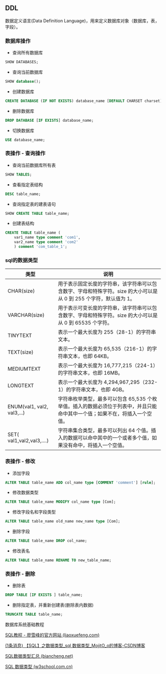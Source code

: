 ## DDL

数据定义语言(Data Definition Language)，用来定义数据库对象（数据库，表，字段）。

### 数据库操作

- 查询所有数据库

```sql
SHOW DATABASES;
```

- 查询当前数据库

```sql
SHOW database();
```

- 创建数据库

```sql
CREATE DATABASE (IF NOT EXISTS) database_name [DEFAULT CHARSET charset] [COLLATE sort_rule];
```

- 删除数据库

```sql
DROP DATABASE [IF EXISTS] database_name;
```

- 切换数据库

```sql
USE database_name;
```

### 表操作 - 查询操作

- 查询当前数据库所有表

```sql
SHOW TABLES;
```

- 查看指定表结构

```sql
DESC table_name;
```

- 查询指定表的建表语句

```sql
SHOW CREATE TABLE table_name;
```

- 创建表结构

```sql
CREATE TABLE table_name (
	var1_name type comment 'com1',
	var2_name type comment 'com2'
	) comment 'com_table_1';
```

### sql的数据类型

| 类型                       | 说明                                                         |
| -------------------------- | ------------------------------------------------------------ |
| CHAR(size)                 | 用于表示固定长度的字符串，该字符串可以包含数字、字母和特殊字符。size 的大小可以是从 0 到 255 个字符，默认值为 1。 |
| VARCHAR(size)              | 用于表示可变长度的字符串，该字符串可以包含数字、字母和特殊字符。size 的大小可以是从 0 到 65535 个字符。 |
| TINYTEXT                   | 表示一个最大长度为 255（28-1）的字符串文本。                 |
| TEXT(size)                 | 表示一个最大长度为 65,535（216-1）的字符串文本，也即 64KB。  |
| MEDIUMTEXT                 | 表示一个最大长度为 16,777,215（224-1）的字符串文本，也即 16MB。 |
| LONGTEXT                   | 表示一个最大长度为 4,294,967,295（232-1）的字符串文本，也即 4GB。 |
| ENUM(val1, val2, val3,...) | 字符串枚举类型，最多可以包含 65,535 个枚举值。插入的数据必须位于列表中，并且只能命中其中一个值；如果不在，将插入一个空值。 |
| SET( val1,val2,val3,....)  | 字符串集合类型，最多可以列出 64 个值。插入的数据可以命中其中的一个或者多个值，如果没有命中，将插入一个空值。 |





### 表操作 - 修改

- 添加字段

```sql
ALTER TABLE table_name ADD col_name type [COMMENT 'comment'] [rule];
```

- 修改数据类型

```sql
ALTER TABLE table_name MODIFY col_name type [Com];
```

- 修改字段名和字段类型

```sql
ALTER TABLE table_name old_name new_name type [Com];
```

- 删除字段

```sql
ALTER TABLE table_name DROP col_name;
```

- 修改表名

```sql
ALTER TABLE table_name RENAME TO new_table_name;
```

### 表操作 - 删除

- 删除表

```sql
DROP TABLE [IF EXISTS ] table_name;
```

- 删除指定表，并重新创建表(删除表内数据)

```sql
TRUNCATE TABLE table_name;
```



数据库系统基础教程

[SQL教程 - 廖雪峰的官方网站 (liaoxuefeng.com)](https://www.liaoxuefeng.com/wiki/1177760294764384)

[(1条消息) 【SQL】之数据类型_sql 数据类型_MojitO_o的博客-CSDN博客](https://blog.csdn.net/weixin_44016186/article/details/124312947)

[SQL数据类型汇总 (biancheng.net)](http://c.biancheng.net/sql/data-types.html)

[SQL 数据类型 (w3school.com.cn)](https://www.w3school.com.cn/sql/sql_datatypes.asp)

